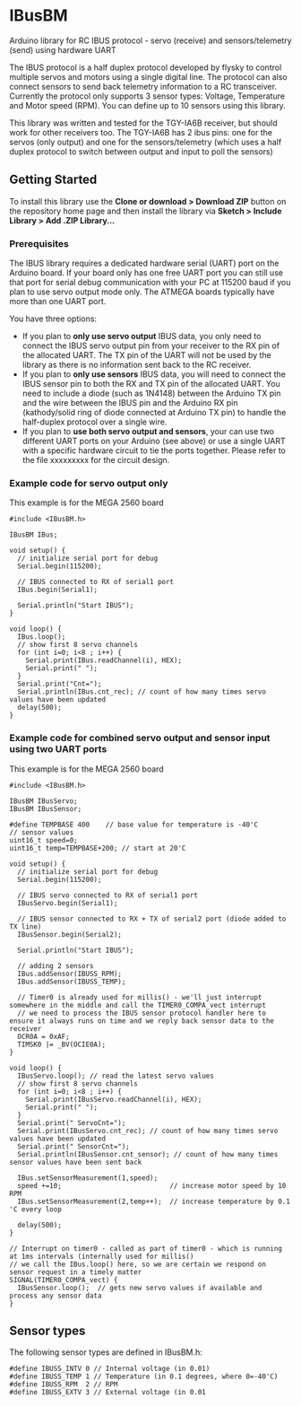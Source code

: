 # IBusBM
Arduino library for RC IBUS protocol - servo (receive) and sensors/telemetry (send) using hardware UART

The IBUS protocol is a half duplex protocol developed by flysky to control multiple servos and motors using a single digital line.
The protocol can also connect sensors to send back telemetry information to a RC transceiver. Currently the protocol only supports 3 sensor types: Voltage, Temperature and Motor speed (RPM). You can define up to 10 sensors using this library.

This library was written and tested for the TGY-IA6B receiver, but should work for other receivers too.
The TGY-IA6B has 2 ibus pins: one for the servos (only output) and one for the sensors/telemetry
(which uses a half duplex protocol to switch between output and input to poll the sensors)

## Getting Started

To install this library use the **Clone or download > Download ZIP** button on the repository home page and then install the library via **Sketch > Include Library > Add .ZIP Library...**

### Prerequisites

The IBUS library requires a dedicated hardware serial (UART) port on the Arduino board. If your board only has one free UART port you can still use that port for serial debug communication with your PC at 115200 baud if you plan to use servo output mode only. The ATMEGA boards typically have more than one UART port.

You have three options:
- If you plan to **only use servo output** IBUS data, you only need to connect the IBUS servo output pin from your receiver to the RX pin of the allocated UART. The TX pin of the UART will not be used by the library as there is no information sent back to the RC receiver.
- If you plan to **only use sensors** IBUS data, you will need to connect the IBUS sensor pin to both the RX and TX pin of the allocated UART. You need to include a diode (such as 1N4148) between the Arduino TX pin and the wire between the IBUS pin and the Arduino RX pin (kathody/solid ring of diode connected at Arduino TX pin) to handle the half-duplex protocol over a single wire.
- If you plan to **use both servo output and sensors**, your can use two different UART ports on your Arduino (see above) or use a single UART with a specific hardware circuit to tie the ports together. Please refer to the file xxxxxxxxx for the circuit design.

### Example code for servo output only

This example is for the MEGA 2560 board

```
#include <IBusBM.h>

IBusBM IBus;

void setup() {
  // initialize serial port for debug
  Serial.begin(115200);

  // IBUS connected to RX of serial1 port
  IBus.begin(Serial1);
  
  Serial.println("Start IBUS");
}

void loop() {
  IBus.loop();
  // show first 8 servo channels
  for (int i=0; i<8 ; i++) {
    Serial.print(IBus.readChannel(i), HEX);
    Serial.print(" ");
  }
  Serial.print("Cnt=");
  Serial.println(IBus.cnt_rec); // count of how many times servo values have been updated
  delay(500);
}

```

### Example code for combined servo output and sensor input using two UART ports
This example is for the MEGA 2560 board

```
#include <IBusBM.h>

IBusBM IBusServo;
IBusBM IBusSensor;

#define TEMPBASE 400    // base value for temperature is -40'C
// sensor values
uint16_t speed=0;
uint16_t temp=TEMPBASE+200; // start at 20'C

void setup() {
  // initialize serial port for debug
  Serial.begin(115200);

  // IBUS servo connected to RX of serial1 port
  IBusServo.begin(Serial1);

  // IBUS sensor connected to RX + TX of serial2 port (diode added to TX line)
  IBusSensor.begin(Serial2);
  
  Serial.println("Start IBUS");

  // adding 2 sensors
  IBus.addSensor(IBUSS_RPM);
  IBus.addSensor(IBUSS_TEMP);

  // Timer0 is already used for millis() - we'll just interrupt somewhere in the middle and call the TIMER0_COMPA_vect interrupt
  // we need to process the IBUS sensor protocol handler here to ensure it always runs on time and we reply back sensor data to the receiver
  OCR0A = 0xAF;
  TIMSK0 |= _BV(OCIE0A);
}

void loop() {
  IBusServo.loop(); // read the latest servo values
  // show first 8 servo channels
  for (int i=0; i<8 ; i++) {
    Serial.print(IBusServo.readChannel(i), HEX);
    Serial.print(" ");
  }
  Serial.print(" ServoCnt=");
  Serial.print(IBusServo.cnt_rec); // count of how many times servo values have been updated
  Serial.print(" SensorCnt=");
  Serial.println(IBusSensor.cnt_sensor); // count of how many times sensor values have been sent back

  IBus.setSensorMeasurement(1,speed);
  speed +=10;                           // increase motor speed by 10 RPM
  IBus.setSensorMeasurement(2,temp++);  // increase temperature by 0.1 'C every loop

  delay(500);
}

// Interrupt on timer0 - called as part of timer0 - which is running at 1ms intervals (internally used for millis()
// we call the IBus.loop() here, so we are certain we respond on sensor request in a timely matter
SIGNAL(TIMER0_COMPA_vect) {
  IBusSensor.loop();  // gets new servo values if available and process any sensor data
}

```



## Sensor types

The following sensor types are defined in IBusBM.h:

```
#define IBUSS_INTV 0 // Internal voltage (in 0.01)
#define IBUSS_TEMP 1 // Temperature (in 0.1 degrees, where 0=-40'C)
#define IBUSS_RPM  2 // RPM
#define IBUSS_EXTV 3 // External voltage (in 0.01
```

